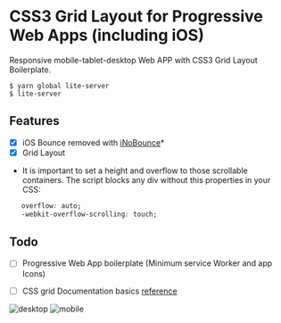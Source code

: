 # CSS3 Grid Layout for Progressive Web Apps (including iOS)
Responsive mobile-tablet-desktop Web APP with CSS3 Grid Layout Boilerplate.

```
$ yarn global lite-server
$ lite-server
```

## Features
- [X] iOS Bounce removed with [iNoBounce](https://github.com/lazd/iNoBounce)*
- [X] Grid Layout
 
 * It is important to set a height and overflow to those scrollable containers. The script blocks any div without this properties in your CSS: 
 ```css
    overflow: auto;
    -webkit-overflow-scrolling: touch;
```
 
 ## Todo
 - [ ] Progressive Web App boilerplate (Minimum service Worker and app Icons)
 - [ ] CSS grid Documentation basics [reference](https://tympanus.net/codrops/css_reference/grid/) 


![desktop](https://cloud.githubusercontent.com/assets/4195550/25557847/b0e22a9e-2d1a-11e7-98cb-e89055c5bfb8.png)
![mobile](https://cloud.githubusercontent.com/assets/4195550/25557851/b6c894e8-2d1a-11e7-96d2-f029dbf002e2.png)
